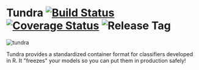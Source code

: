 Tundra [![Build Status](https://img.shields.io/travis/robertzk/tundra.svg)](https://travis-ci.org/robertzk/tundra.svg?branch=master) [![Coverage Status](https://img.shields.io/coveralls/robertzk/tundra.svg)](https://coveralls.io/r/robertzk/tundra) ![Release Tag](https://img.shields.io/github/tag/robertzk/tundra.svg)
======

![tundra](http://i.imgur.com/tBFgOBW.jpg)

Tundra provides a standardized container format for classifiers developed in R. It "freezes"
your models so you can put them in production safely!

